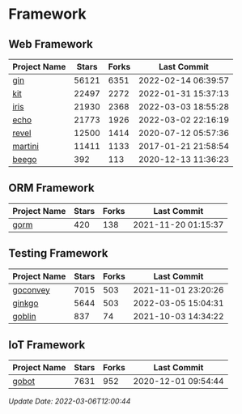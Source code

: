 # Framework

## Web Framework
| Project Name | Stars | Forks | Last Commit |
| ------------ | ----- | ----- | ----------- |
| [gin](https://github.com/gin-gonic/gin) | 56121 | 6351 | 2022-02-14 06:39:57 |
| [kit](https://github.com/go-kit/kit) | 22497 | 2272 | 2022-01-31 15:37:13 |
| [iris](https://github.com/kataras/iris) | 21930 | 2368 | 2022-03-03 18:55:28 |
| [echo](https://github.com/labstack/echo) | 21773 | 1926 | 2022-03-02 22:16:19 |
| [revel](https://github.com/revel/revel) | 12500 | 1414 | 2020-07-12 05:57:36 |
| [martini](https://github.com/go-martini/martini) | 11411 | 1133 | 2017-01-21 21:58:54 |
| [beego](https://github.com/astaxie/beego) | 392 | 113 | 2020-12-13 11:36:23 |

## ORM Framework
| Project Name | Stars | Forks | Last Commit |
| ------------ | ----- | ----- | ----------- |
| [gorm](https://github.com/jinzhu/gorm) | 420 | 138 | 2021-11-20 01:15:37 |

## Testing Framework
| Project Name | Stars | Forks | Last Commit |
| ------------ | ----- | ----- | ----------- |
| [goconvey](https://github.com/smartystreets/goconvey) | 7015 | 503 | 2021-11-01 23:20:26 |
| [ginkgo](https://github.com/onsi/ginkgo) | 5644 | 503 | 2022-03-05 15:04:31 |
| [goblin](https://github.com/franela/goblin) | 837 | 74 | 2021-10-03 14:34:22 |

## IoT Framework
| Project Name | Stars | Forks | Last Commit |
| ------------ | ----- | ----- | ----------- |
| [gobot](https://github.com/hybridgroup/gobot) | 7631 | 952 | 2020-12-01 09:54:44 |

*Update Date: 2022-03-06T12:00:44*